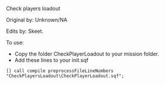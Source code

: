 Check players loadout

Original by: Unknown/NA

Edits by: Skeet.

To use:

- Copy the folder CheckPlayerLoadout to your mission folder.
- Add these lines to your init.sqf

```
[] call compile preprocessFileLineNumbers "CheckPlayersLoadout\CheckPlayerLoadout.sqf";
```
